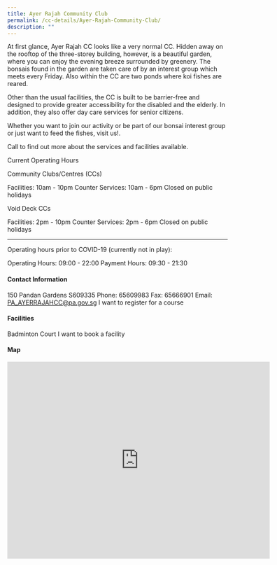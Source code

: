 ```yaml
---
title: Ayer Rajah Community Club
permalink: /cc-details/Ayer-Rajah-Community-Club/
description: ""
---
```

At first glance, Ayer Rajah CC looks like a very normal CC. Hidden away on the rooftop of the three-storey building, however, is a beautiful garden, where you can enjoy the evening breeze surrounded by greenery. The bonsais found in the garden are taken care of by an interest group which meets every Friday. Also within the CC are two ponds where koi fishes are reared.

Other than the usual facilities, the CC is built to be barrier-free and designed to provide greater accessibility for the disabled and the elderly. In addition, they also offer day care services for senior citizens.

Whether you want to join our activity or be part of our bonsai interest group or just want to feed the fishes, visit us!.

Call to find out more about the services and facilities available.

Current Operating Hours

Community Clubs/Centres (CCs)

Facilities: 10am - 10pm
Counter Services: 10am - 6pm
Closed on public holidays

Void Deck CCs

Facilities: 2pm - 10pm
Counter Services: 2pm - 6pm
Closed on public holidays

-------

Operating hours prior to COVID-19 (currently not in play):

Operating Hours: 09:00 - 22:00
Payment Hours: 09:30 - 21:30

#### Contact Information
 150 Pandan Gardens S609335
Phone: 65609983
Fax: 65666901
Email: PA_AYERRAJAHCC@pa.gov.sg
I want to register for a course

#### Facilities
Badminton Court
I want to book a facility

#### Map

<iframe src="https://www.google.com/maps/embed?pb=!1m18!1m12!1m3!1d3988.7579483500035!2d103.74305001399776!3d1.3209908620373283!2m3!1f0!2f0!3f0!3m2!1i1024!2i768!4f13.1!3m3!1m2!1s0x31da1aa3965627e3%3A0xbb0f3976df7d2458!2sAyer%20Rajah%20Community%20Club!5e0!3m2!1sen!2ssg!4v1661939553716!5m2!1sen!2ssg" width="600" height="450" style="border:0;" allowfullscreen="" loading="lazy" ></iframe>